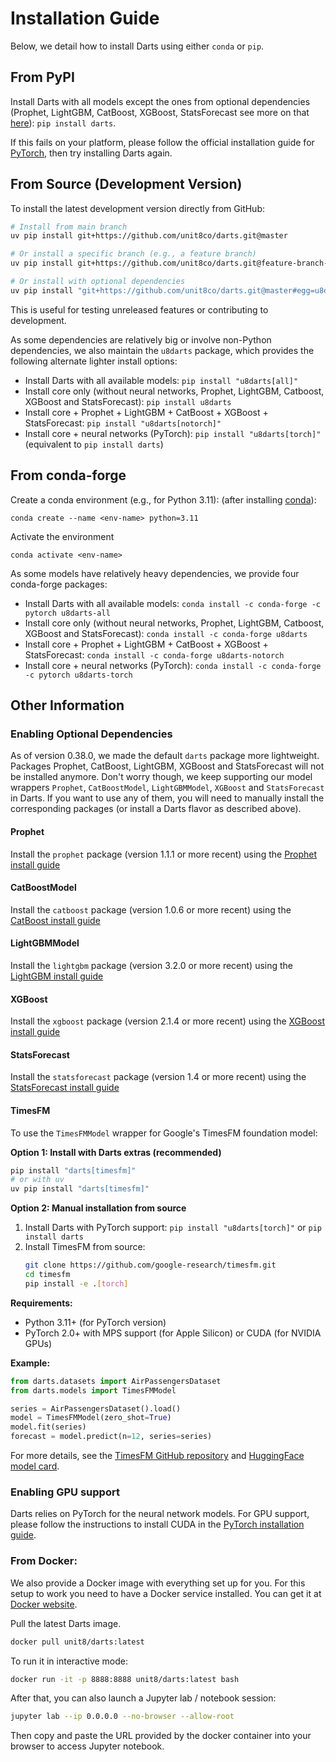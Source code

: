 # Installation Guide

Below, we detail how to install Darts using either `conda` or `pip`.

## From PyPI
Install Darts with all models except the ones from optional dependencies (Prophet, LightGBM, CatBoost, XGBoost, StatsForecast see more on that [here](#enabling-optional-dependencies)): `pip install darts`.

If this fails on your platform, please follow the official installation
guide for [PyTorch](https://pytorch.org/get-started/locally/), then try installing Darts again.

## From Source (Development Version)
To install the latest development version directly from GitHub:

```bash
# Install from main branch
uv pip install git+https://github.com/unit8co/darts.git@master

# Or install a specific branch (e.g., a feature branch)
uv pip install git+https://github.com/unit8co/darts.git@feature-branch-name

# Or install with optional dependencies
uv pip install "git+https://github.com/unit8co/darts.git@master#egg=u8darts[all]"
```

This is useful for testing unreleased features or contributing to development.

As some dependencies are relatively big or involve non-Python dependencies,
we also maintain the `u8darts` package, which provides the following alternate lighter install options:

* Install Darts with all available models: `pip install "u8darts[all]"`
* Install core only (without neural networks, Prophet, LightGBM, Catboost, XGBoost and StatsForecast): `pip install u8darts`
* Install core + Prophet + LightGBM + CatBoost + XGBoost + StatsForecast: `pip install "u8darts[notorch]"`
* Install core + neural networks (PyTorch): `pip install "u8darts[torch]"` (equivalent to `pip install darts`)

## From conda-forge
Create a conda environment (e.g., for Python 3.11):
(after installing [conda](https://docs.conda.io/en/latest/miniconda.html)):

    conda create --name <env-name> python=3.11

Activate the environment

    conda activate <env-name>

As some models have relatively heavy dependencies, we provide four conda-forge packages:

* Install Darts with all available models: `conda install -c conda-forge -c pytorch u8darts-all`
* Install core only (without neural networks, Prophet, LightGBM, Catboost, XGBoost and StatsForecast): `conda install -c conda-forge u8darts`
* Install core + Prophet + LightGBM + CatBoost + XGBoost + StatsForecast: `conda install -c conda-forge u8darts-notorch`
* Install core + neural networks (PyTorch): `conda install -c conda-forge -c pytorch u8darts-torch`


## Other Information

### Enabling Optional Dependencies
As of version 0.38.0, we made the default `darts` package more lightweight. Packages Prophet, CatBoost, LightGBM, XGBoost and StatsForecast will not be installed anymore. Don't worry though, we keep supporting our model wrappers `Prophet`, `CatBoostModel`, `LightGBMModel`, `XGBoost` and `StatsForecast` in Darts. If you want to use any of them, you will need to manually install the corresponding packages (or install a Darts flavor as described above).

#### Prophet
Install the `prophet` package (version 1.1.1 or more recent) using the [Prophet install guide](https://facebook.github.io/prophet/docs/installation.html#python)

#### CatBoostModel
Install the `catboost` package (version 1.0.6 or more recent) using the [CatBoost install guide](https://catboost.ai/en/docs/concepts/python-installation)

#### LightGBMModel
Install the `lightgbm` package (version 3.2.0 or more recent) using the [LightGBM install guide](https://lightgbm.readthedocs.io/en/latest/Installation-Guide.html)

#### XGBoost
Install the `xgboost` package (version 2.1.4 or more recent) using the [XGBoost install guide](https://xgboost.readthedocs.io/en/stable/install.html)

#### StatsForecast
Install the `statsforecast` package (version 1.4 or more recent) using the [StatsForecast install guide](https://nixtlaverse.nixtla.io/statsforecast/index.html#installation)

#### TimesFM
To use the `TimesFMModel` wrapper for Google's TimesFM foundation model:

**Option 1: Install with Darts extras (recommended)**
```bash
pip install "darts[timesfm]"
# or with uv
uv pip install "darts[timesfm]"
```

**Option 2: Manual installation from source**
1. Install Darts with PyTorch support: `pip install "u8darts[torch]"` or `pip install darts`
2. Install TimesFM from source:
   ```bash
   git clone https://github.com/google-research/timesfm.git
   cd timesfm
   pip install -e .[torch]
   ```

**Requirements:**
- Python 3.11+ (for PyTorch version)
- PyTorch 2.0+ with MPS support (for Apple Silicon) or CUDA (for NVIDIA GPUs)

**Example:**
```python
from darts.datasets import AirPassengersDataset
from darts.models import TimesFMModel

series = AirPassengersDataset().load()
model = TimesFMModel(zero_shot=True)
model.fit(series)
forecast = model.predict(n=12, series=series)
```

For more details, see the [TimesFM GitHub repository](https://github.com/google-research/timesfm) and [HuggingFace model card](https://huggingface.co/google/timesfm-2.5-200m-pytorch).

### Enabling GPU support
Darts relies on PyTorch for the neural network models.
For GPU support, please follow the instructions to install CUDA in the [PyTorch installation guide](https://pytorch.org/get-started/locally/).


### From Docker:
We also provide a Docker image with everything set up for you. For this setup to work you need to have a Docker service installed. You can get it at [Docker website](https://docs.docker.com/get-docker/).

Pull the latest Darts image.
```bash
docker pull unit8/darts:latest
```

To run it in interactive mode:
```bash
docker run -it -p 8888:8888 unit8/darts:latest bash
```

After that, you can also launch a Jupyter lab / notebook session:
```bash
jupyter lab --ip 0.0.0.0 --no-browser --allow-root
```

Then copy and paste the URL provided by the docker container into your browser to access Jupyter notebook.
